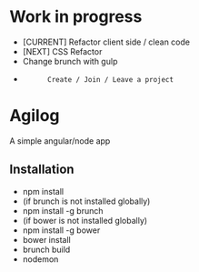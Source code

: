 # Work in progress
 - [CURRENT] Refactor client side / clean code
 - [NEXT]    CSS Refactor
 - Change brunch with gulp
 -           Create / Join / Leave a project
 
# Agilog
A simple angular/node app

## Installation
 - npm install
  - (if brunch is not installed globally)
   - npm install -g brunch
  - (if bower is not installed globally)
   - npm install -g bower
 - bower install
 - brunch build
 - nodemon
